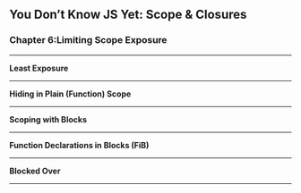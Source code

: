 ## You Don’t Know JS Yet: Scope & Closures

### Chapter 6:Limiting Scope Exposure 

***
  
  **Least Exposure**

***

  **Hiding in Plain (Function) Scope**

***

  **Scoping with Blocks**

***

  **Function Declarations in Blocks (FiB)**

***

  **Blocked Over**

***

 
